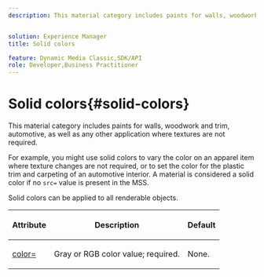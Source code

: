 ```yaml
---
description: This material category includes paints for walls, woodwork and trim, automotive, as well as any other application where textures are not required.


solution: Experience Manager
title: Solid colors

feature: Dynamic Media Classic,SDK/API
role: Developer,Business Practitioner
---
```


# Solid colors{#solid-colors}

This material category includes paints for walls, woodwork and trim, automotive, as well as any other application where textures are not required.

For example, you might use solid colors to vary the color on an apparel item where texture changes are not required, or to set the color for the plastic trim and carpeting of an automotive interior. A material is considered a solid color if no `src=` value is present in the MSS.

Solid colors can be applied to all renderable objects.

<table id="table_9245240311A44659A74C7A5EDD7D1503"> 
 <thead> 
  <tr> 
   <th colname="col1" class="entry"> <p>Attribute </p> </th> 
   <th colname="col2" class="entry"> <p>Description </p> </th> 
   <th colname="col3" class="entry"> <p>Default </p> </th> 
  </tr> 
 </thead>
 <tbody> 
  <tr> 
   <td colname="col1"> <p> <a href="../../../../../../ir-api/http-protocol/image-rendering-api-ref/c-ir-http-protocol-ref/c-ir-http-protocol-command-reference/r-ir-http-color.md#reference-ea3cba9edfe94dbab86d8f123a9ed0aa" type="reference" format="dita" scope="local"> <span class="codeph"> color= </span> </a> </p> </td> 
   <td colname="col2"> <p> Gray or RGB color value; required. </p> </td> 
   <td colname="col3"> <p>None. </p> </td> 
  </tr> 
 </tbody> 
</table>

